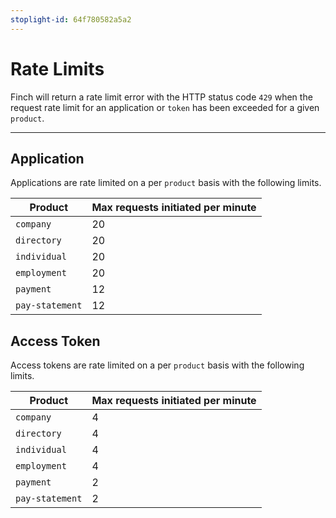 ```yaml
---
stoplight-id: 64f780582a5a2
---
```


# Rate Limits

Finch will return a rate limit error with the HTTP status code `429` when the request rate limit for an application or `token` has been exceeded for a given `product`.

*** 

## Application

Applications are rate limited on a per `product` basis with the following limits.

Product | Max requests initiated per minute
-------|-------------
`company` | 20
`directory` | 20
`individual` | 20
`employment` | 20
`payment` | 12
`pay-statement` | 12

## Access Token

Access tokens are rate limited on a per `product` basis with the following limits.

Product | Max requests initiated per minute
-------|-------------
`company` | 4
`directory` | 4
`individual` | 4
`employment` | 4
`payment` | 2
`pay-statement` | 2
